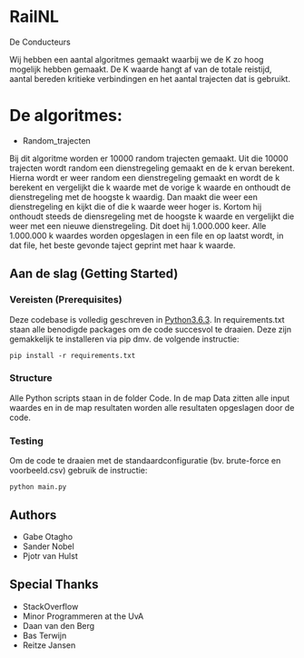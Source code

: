 # RailNL
De Conducteurs

Wij hebben een aantal algoritmes gemaakt waarbij we de K zo hoog mogelijk hebben gemaakt. De K waarde hangt af van de totale reistijd, aantal bereden kritieke verbindingen en het aantal trajecten dat is gebruikt.

# De algoritmes:

- Random_trajecten

Bij dit algoritme worden er 10000 random trajecten gemaakt. Uit die 10000 trajecten wordt random een dienstregeling gemaakt en de k ervan berekent. Hierna wordt er weer random een dienstregeling gemaakt en wordt de k berekent en vergelijkt die k waarde met de vorige k waarde en onthoudt de dienstregeling met de hoogste k waardig. Dan maakt die weer een dienstregeling en kijkt die of die k waarde weer hoger is. Kortom hij onthoudt steeds de diensregeling met de hoogste k waarde en vergelijkt die weer met een nieuwe dienstregeling. Dit doet hij 1.000.000 keer. Alle 1.000.000 k waardes worden opgeslagen in een file en op laatst wordt, in dat file, het beste gevonde taject geprint met haar k waarde.


## Aan de slag (Getting Started)

### Vereisten (Prerequisites)

Deze codebase is volledig geschreven in [Python3.6.3](https://www.python.org/downloads/). In requirements.txt staan alle benodigde packages om de code succesvol te draaien. Deze zijn gemakkelijk te installeren via pip dmv. de volgende instructie:

```
pip install -r requirements.txt
```

### Structure

Alle Python scripts staan in de folder Code. In de map Data zitten alle input waardes en in de map resultaten worden alle resultaten opgeslagen door de code.

### Testing

Om de code te draaien met de standaardconfiguratie (bv. brute-force en voorbeeld.csv) gebruik de instructie:

```
python main.py
```

## Authors

*   Gabe Otagho
*   Sander Nobel
*   Pjotr van Hulst


## Special Thanks

* StackOverflow
* Minor Programmeren at the UvA
* Daan van den Berg   
* Bas Terwijn
* Reitze Jansen
